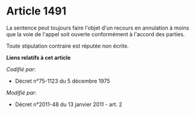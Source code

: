 # Article 1491

La sentence peut toujours faire l'objet d'un recours en annulation à moins que la voie de l'appel soit ouverte conformément à
l'accord des parties. 

Toute stipulation contraire est réputée non écrite.

**Liens relatifs à cet article**

_Codifié par_:

  - Décret n°75-1123 du 5 décembre 1975

_Modifié par_:

  - Décret n°2011-48 du 13 janvier 2011 - art. 2
